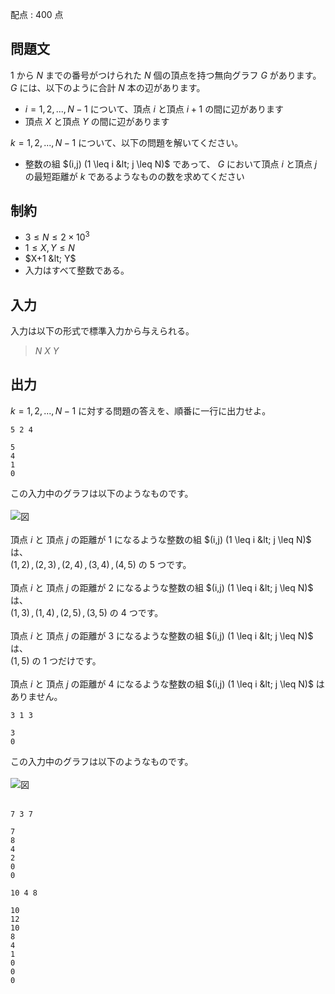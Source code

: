 配点 : $400$ 点

## 問題文

$1$ から $N$ までの番号がつけられた $N$ 個の頂点を持つ無向グラフ $G$ があります。 $G$ には、以下のように合計 $N$ 本の辺があります。

- $i=1,2,...,N-1$ について、頂点 $i$ と頂点 $i+1$ の間に辺があります
- 頂点 $X$ と頂点 $Y$ の間に辺があります

$k=1,2,...,N-1$ について、以下の問題を解いてください。  

- 整数の組 $(i,j) (1 \leq i &lt; j \leq N)$ であって、 $G$ において頂点 $i$ と頂点 $j$ の最短距離が $k$ であるようなものの数を求めてください

## 制約

- $3 \leq N \leq 2 \times 10^3$
- $1 \leq X,Y \leq N$
- $X+1 &lt; Y$
- 入力はすべて整数である。

## 入力

入力は以下の形式で標準入力から与えられる。  

> $N$ $X$ $Y$

## 出力

$k=1,2,...,N-1$ に対する問題の答えを、順番に一行に出力せよ。

```input1
5 2 4
```

```output1
5
4
1
0
```

この入力中のグラフは以下のようなものです。
<br>
<br>
![図](https://img.atcoder.jp/ghi/3ae0885a4aeda99694b9fde4efe39dc1.png)
<br>
<br>
頂点 $i$ と 頂点 $j$ の距離が $1$ になるような整数の組 $(i,j) (1 \leq i &lt; j \leq N)$ は、<br>
$(1,2)\,,(2,3)\,,(2,4)\,,(3,4)\,,(4,5)$ の $5$ つです。<br>
<br>
頂点 $i$ と 頂点 $j$ の距離が $2$ になるような整数の組 $(i,j) (1 \leq i &lt; j \leq N)$ は、<br>
$(1,3)\,,(1,4)\,,(2,5)\,,(3,5)$ の $4$ つです。<br>
<br>
頂点 $i$ と 頂点 $j$ の距離が $3$ になるような整数の組 $(i,j) (1 \leq i &lt; j \leq N)$ は、<br>
$(1,5)$ の $1$ つだけです。<br>
<br>
頂点 $i$ と 頂点 $j$ の距離が $4$ になるような整数の組 $(i,j) (1 \leq i &lt; j \leq N)$ はありません。

```input2
3 1 3
```

```output2
3
0
```

この入力中のグラフは以下のようなものです。
<br>
<br>
![図](https://img.atcoder.jp/ghi/be2921b3b307fc993a390a59437e624e.png)
<br>
<br>

```input3
7 3 7
```

```output3
7
8
4
2
0
0
```

```input4
10 4 8
```

```output4
10
12
10
8
4
1
0
0
0
```